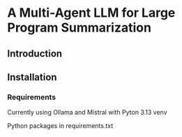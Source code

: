 # A Multi-Agent LLM for Large Program Summarization

## Introduction

## Installation

### Requirements

Currently using Ollama and Mistral with Pyton 3.13 venv

Python packages in requirements.txt